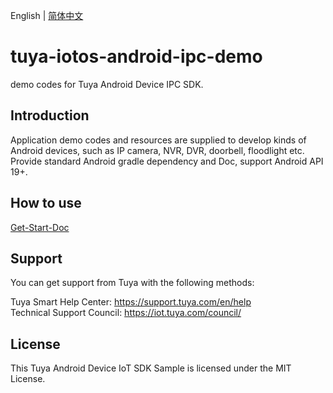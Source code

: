 English | [简体中文](./README_cn.md)

# tuya-iotos-android-ipc-demo
demo codes for Tuya Android Device IPC SDK.

## Introduction

Application demo codes and resources are supplied to develop kinds of Android devices, such as IP camera, NVR, DVR, doorbell, floodlight etc. Provide standard Android gradle dependency and Doc, support Android API 19+.

## How to use
[Get-Start-Doc](https://tuyainc.github.io/tuyasmart_android_device_sdk_doc/)

## Support
You can get support from Tuya with the following methods:

Tuya Smart Help Center: https://support.tuya.com/en/help  
Technical Support Council: https://iot.tuya.com/council/ 

## License
This Tuya Android Device IoT SDK Sample is licensed under the MIT License.



